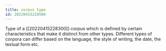 ```yaml
---
title: corpus type
id: 20220415228500
---
```


Type of a [[20220415228300]] corpus which is defined by certain characteristics that make it distinct from other types. Different types of corpora can differ based on the language, the style of writing, the date, the textual form etc.

